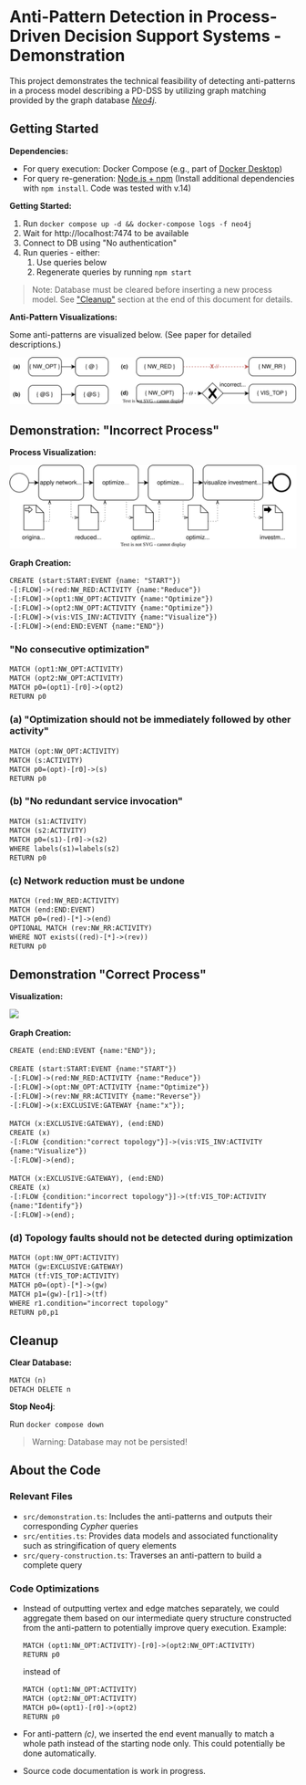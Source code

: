 # Anti-Pattern Detection in Process-Driven Decision Support Systems - Demonstration

This project demonstrates the technical feasibility of detecting anti-patterns in a process model describing a PD-DSS by utilizing graph matching provided by the graph database [_Neo4j_](https://neo4j.com/).

## Getting Started

**Dependencies:**

- For query execution: Docker Compose (e.g., part of [Docker Desktop](https://www.docker.com/products/docker-desktop/))
- For query re-generation: [Node.js + npm](https://nodejs.org/en/) (Install additional dependencies with `npm install`. Code was tested with v.14)

**Getting Started:**

1. Run `docker compose up -d && docker-compose logs -f neo4j`
2. Wait for http://localhost:7474 to be available
3. Connect to DB using "No authentication"
4. Run queries - either:
   1. Use queries below
   2. Regenerate queries by running `npm start`

> Note: Database must be cleared before inserting a new process model. See ["Cleanup"](#cleanup) section at the end of this document for details.

**Anti-Pattern Visualizations:**

Some anti-patterns are visualized below. (See paper for detailed descriptions.)

![](docs/figures/anti-patterns-examples.drawio.svg)

## Demonstration: "Incorrect Process"

**Process Visualization:**

![](docs/figures/process-example-incorrect.drawio.svg)

**Graph Creation:**

```
CREATE (start:START:EVENT {name: "START"})
-[:FLOW]->(red:NW_RED:ACTIVITY {name:"Reduce"})
-[:FLOW]->(opt1:NW_OPT:ACTIVITY {name:"Optimize"})
-[:FLOW]->(opt2:NW_OPT:ACTIVITY {name:"Optimize"})
-[:FLOW]->(vis:VIS_INV:ACTIVITY {name:"Visualize"})
-[:FLOW]->(end:END:EVENT {name:"END"})
```

### "No consecutive optimization"

```
MATCH (opt1:NW_OPT:ACTIVITY)
MATCH (opt2:NW_OPT:ACTIVITY)
MATCH p0=(opt1)-[r0]->(opt2)
RETURN p0
```

<!-- ```
MATCH p=(n:NetwOpt)-[r:UNCONTROLLED_FLOW]->(m:NetwOpt)
RETURN p
``` -->

### (a) "Optimization should not be immediately followed by other activity"

```
MATCH (opt:NW_OPT:ACTIVITY)
MATCH (s:ACTIVITY)
MATCH p0=(opt)-[r0]->(s)
RETURN p0
```

<!-- 4ms -->
<!-- ```
MATCH p=(n:NetwOpt)-[:FLOW]->(m)
RETURN p
``` -->

### (b) "No redundant service invocation"

```
MATCH (s1:ACTIVITY)
MATCH (s2:ACTIVITY)
MATCH p0=(s1)-[r0]->(s2)
WHERE labels(s1)=labels(s2)
RETURN p0
```

<!-- 6ms -->
<!-- ```
MATCH p=(n)-[r:UNCONTROLLED_FLOW]->(m)
WHERE labels(n)=labels(m)
RETURN p
``` -->

### (c) Network reduction must be undone

```
MATCH (red:NW_RED:ACTIVITY)
MATCH (end:END:EVENT)
MATCH p0=(red)-[*]->(end)
OPTIONAL MATCH (rev:NW_RR:ACTIVITY)
WHERE NOT exists((red)-[*]->(rev))
RETURN p0
```

<!-- 4ms -->
<!-- ```
MATCH p=(n:NetwRed)-[*]->(e:END)
WHERE NOT EXISTS((n)-[*]->(:NetwRedRev))
RETURN p
``` -->

## Demonstration "Correct Process"

**Visualization:**

![](docs/figures/process-example-correct-gateway.drawio.svg)

**Graph Creation:**

```
CREATE (end:END:EVENT {name:"END"});

CREATE (start:START:EVENT {name:"START"})
-[:FLOW]->(red:NW_RED:ACTIVITY {name:"Reduce"})
-[:FLOW]->(opt:NW_OPT:ACTIVITY {name:"Optimize"})
-[:FLOW]->(rev:NW_RR:ACTIVITY {name:"Reverse"})
-[:FLOW]->(x:EXCLUSIVE:GATEWAY {name:"x"});

MATCH (x:EXCLUSIVE:GATEWAY), (end:END)
CREATE (x)
-[:FLOW {condition:"correct topology"}]->(vis:VIS_INV:ACTIVITY {name:"Visualize"})
-[:FLOW]->(end);

MATCH (x:EXCLUSIVE:GATEWAY), (end:END)
CREATE (x)
-[:FLOW {condition:"incorrect topology"}]->(tf:VIS_TOP:ACTIVITY {name:"Identify"})
-[:FLOW]->(end);
```

### (d) Topology faults should not be detected during optimization

```
MATCH (opt:NW_OPT:ACTIVITY)
MATCH (gw:EXCLUSIVE:GATEWAY)
MATCH (tf:VIS_TOP:ACTIVITY)
MATCH p0=(opt)-[*]->(gw)
MATCH p1=(gw)-[r1]->(tf)
WHERE r1.condition="incorrect topology"
RETURN p0,p1
```

## Cleanup

**Clear Database:**

```
MATCH (n)
DETACH DELETE n
```

**Stop Neo4j**:

Run `docker compose down`

> Warning: Database may not be persisted!

## About the Code

### Relevant Files

- `src/demonstration.ts`: Includes the anti-patterns and outputs their corresponding _Cypher_ queries
- `src/entities.ts`: Provides data models and associated functionality such as stringification of query elements
- `src/query-construction.ts`: Traverses an anti-pattern to build a complete query

### Code Optimizations

- Instead of outputting vertex and edge matches separately, we could aggregate them based on our intermediate query structure constructed from the anti-pattern to potentially improve query execution. Example:

  ```
  MATCH (opt1:NW_OPT:ACTIVITY)-[r0]->(opt2:NW_OPT:ACTIVITY)
  RETURN p0
  ```

  instead of

  ```
  MATCH (opt1:NW_OPT:ACTIVITY)
  MATCH (opt2:NW_OPT:ACTIVITY)
  MATCH p0=(opt1)-[r0]->(opt2)
  RETURN p0
  ```

- For anti-pattern _(c)_, we inserted the end event manually to match a whole path instead of the starting node only. This could potentially be done automatically.
- Source code documentation is work in progress.
